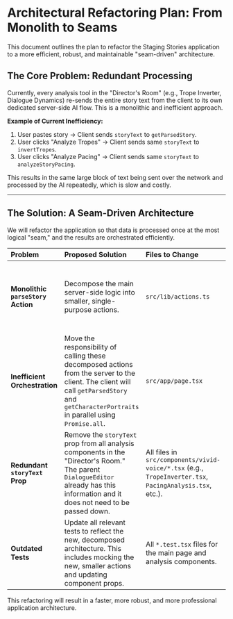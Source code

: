 
# Architectural Refactoring Plan: From Monolith to Seams

This document outlines the plan to refactor the Staging Stories application to a more efficient, robust, and maintainable "seam-driven" architecture.

## The Core Problem: Redundant Processing

Currently, every analysis tool in the "Director's Room" (e.g., Trope Inverter, Dialogue Dynamics) re-sends the entire story text from the client to its own dedicated server-side AI flow. This is a monolithic and inefficient approach.

**Example of Current Inefficiency:**
1.  User pastes story -> Client sends `storyText` to `getParsedStory`.
2.  User clicks "Analyze Tropes" -> Client sends same `storyText` to `invertTropes`.
3.  User clicks "Analyze Pacing" -> Client sends same `storyText` to `analyzeStoryPacing`.

This results in the same large block of text being sent over the network and processed by the AI repeatedly, which is slow and costly.

---

## The Solution: A Seam-Driven Architecture

We will refactor the application so that data is processed once at the most logical "seam," and the results are orchestrated efficiently.

| Problem | Proposed Solution | Files to Change | Benefit |
| :--- | :--- | :--- | :--- |
| **Monolithic `parseStory` Action** | Decompose the main server-side logic into smaller, single-purpose actions. | `src/lib/actions.ts` | **Decoupling & Clarity:** Each action will have one job (e.g., `getParsedStory`, `getCharacterPortraits`). This makes them easier to understand, test, and maintain. |
| **Inefficient Orchestration** | Move the responsibility of calling these decomposed actions from the server to the client. The client will call `getParsedStory` and `getCharacterPortraits` in parallel using `Promise.all`. | `src/app/page.tsx` | **Performance:** The client can now fetch core data (parsed text and portraits) concurrently, reducing the initial loading time for the user. It also clarifies the separation of concerns. |
| **Redundant `storyText` Prop** | Remove the `storyText` prop from all analysis components in the "Director's Room." The parent `DialogueEditor` already has this information and it does not need to be passed down. | All files in `src/components/vivid-voice/*.tsx` (e.g., `TropeInverter.tsx`, `PacingAnalysis.tsx`, etc.). | **Simplicity & Cleanliness:** Components will have simpler, cleaner props. This removes unnecessary data passing and reduces the chance of state inconsistencies. |
| **Outdated Tests** | Update all relevant tests to reflect the new, decomposed architecture. This includes mocking the new, smaller actions and updating component props. | All `*.test.tsx` files for the main page and analysis components. | **Reliability:** Ensures our test suite accurately reflects the application's architecture, allowing us to refactor with confidence and prevent future regressions. |

This refactoring will result in a faster, more robust, and more professional application architecture.
